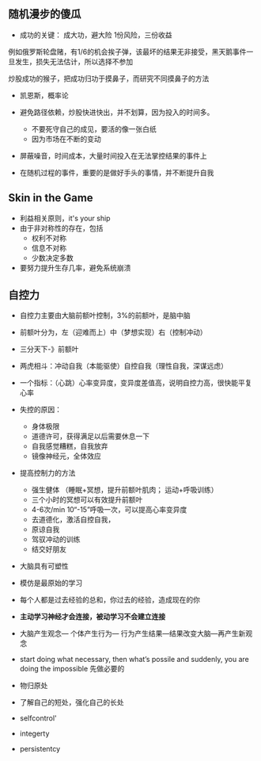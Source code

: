 ## 随机漫步的傻瓜

- 成功的关键：
成大功，避大险
1份风险，三份收益

例如俄罗斯轮盘赌，有1/6的机会挨子弹，该最坏的结果无非接受，黑天鹅事件一旦发生，损失无法估计，所以选择不参加

炒股成功的猴子，把成功归功于摸鼻子，而研究不同摸鼻子的方法
*  凯恩斯，概率论

*  避免路径依赖，炒股快进快出，并不划算，因为投入的时间多。
	- 不要死守自己的成见，要活的像一张白纸
	- 因为市场在不断的变动
* 屏蔽噪音，时间成本，大量时间投入在无法掌控结果的事件上
* 在随机过程的事件，重要的是做好手头的事情，并不断提升自我


## Skin in the Game

* 利益相关原则，it's your ship
* 由于非对称性的存在，包括
	- 权利不对称
	- 信息不对称
	- 少数决定多数
* 要努力提升生存几率，避免系统崩溃


## 自控力
* 自控力主要由大脑前额叶控制，3%的前额叶，是脑中脑
* 前额叶分为，左（迎难而上）中（梦想实现）右（控制冲动）
* 三分天下-》前额叶
* 两虎相斗：冲动自我（本能驱使）自控自我（理性自我，深谋远虑）
* 一个指标：（心跳）心率变异度，变异度差值高，说明自控力高，很快能平复心率
* 失控的原因：
	* 身体极限
	* 道德许可，获得满足以后需要休息一下
	* 自我感觉糟糕，自我放弃
	* 镜像神经元，全体效应
* 提高控制力的方法
	* 强生健体 （睡眠+冥想，提升前额叶肌肉； 运动+呼吸训练）
	* 三个小时的冥想可以有效提升前额叶
	* 4-6次/min 10“-15”呼吸一次，可以提高心率变异度
	* 去道德化，激活自控自我，
	* 原谅自我
	* 驾驭冲动的训练
	* 结交好朋友
* 大脑具有可塑性
* 模仿是最原始的学习
* 每个人都是过去经验的总和，你过去的经验，造成现在的你
* **主动学习神经才会连接，被动学习不会建立连接**
* 大脑产生观念— 个体产生行为— 行为产生结果—结果改变大脑—再产生新观念

* start doing what necessary, then what’s possile and suddenly, you are doing the impossible 先做必要的
* 物归原处
* 了解自己的短处，强化自己的长处
* selfcontrol'
* integerty
* persistentcy


	
